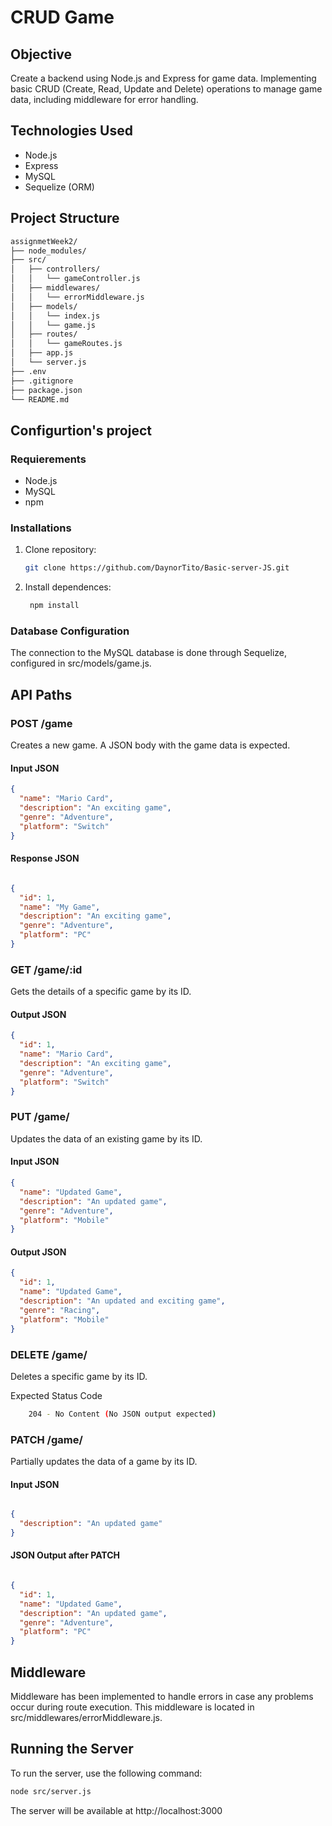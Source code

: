 

# CRUD Game

## Objective
Create a backend using Node.js and Express for game data. Implementing basic CRUD (Create, Read, Update and Delete) operations to manage game data, including middleware for error handling.

## Technologies Used
- Node.js
- Express
- MySQL
- Sequelize (ORM)

## Project Structure

```bash
assignmetWeek2/
├── node_modules/
├── src/
│   ├── controllers/
│   │   └── gameController.js
│   ├── middlewares/
│   │   └── errorMiddleware.js
│   ├── models/
│   │   └── index.js
│   │   └── game.js
│   ├── routes/
│   │   └── gameRoutes.js
│   ├── app.js
│   └── server.js
├── .env
├── .gitignore
├── package.json
└── README.md
```

## Configurtion's project

### Requierements
- Node.js
- MySQL
- npm

### Installations
1. Clone repository:
   ```bash
   git clone https://github.com/DaynorTito/Basic-server-JS.git
   ```
2. Install dependences:

   ```bash
    npm install
   ```

### Database Configuration

The connection to the MySQL database is done through Sequelize, configured in src/models/game.js.

## API Paths
### POST /game
Creates a new game. A JSON body with the game data is expected.


#### Input JSON

```json
{
  "name": "Mario Card",
  "description": "An exciting game",
  "genre": "Adventure",
  "platform": "Switch"
}
```

#### Response JSON
```json

{
  "id": 1,
  "name": "My Game",
  "description": "An exciting game",
  "genre": "Adventure",
  "platform": "PC"
}

```
### GET /game/:id
Gets the details of a specific game by its ID.

#### Output JSON
```json
{
  "id": 1,
  "name": "Mario Card",
  "description": "An exciting game",
  "genre": "Adventure",
  "platform": "Switch"
}
```

### PUT /game/
Updates the data of an existing game by its ID.

#### Input JSON
```json
{
  "name": "Updated Game",
  "description": "An updated game",
  "genre": "Adventure",
  "platform": "Mobile"
}
```
#### Output JSON

```json
{
  "id": 1,
  "name": "Updated Game",
  "description": "An updated and exciting game",
  "genre": "Racing",
  "platform": "Mobile"
}

```

### DELETE /game/

Deletes a specific game by its ID.

Expected Status Code
```bash
    204 - No Content (No JSON output expected)
```

### PATCH /game/
Partially updates the data of a game by its ID.

#### Input JSON

```json

{
  "description": "An updated game"
}

```
#### JSON Output after PATCH
```json

{
  "id": 1,
  "name": "Updated Game",
  "description": "An updated game",
  "genre": "Adventure",
  "platform": "PC"
}

```

## Middleware
Middleware has been implemented to handle errors in case any problems occur during route execution. This middleware is located in src/middlewares/errorMiddleware.js.

## Running the Server
To run the server, use the following command:

```bash
node src/server.js
```
The server will be available at http://localhost:3000
